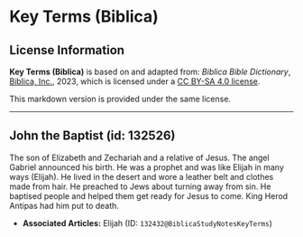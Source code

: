 # Key Terms (Biblica)

## License Information

**Key Terms (Biblica)** is based on and adapted from: _Biblica Bible Dictionary_, [Biblica, Inc.](https://www.biblica.com/), 2023, which is licensed under a [CC BY-SA 4.0 license](https://creativecommons.org/licenses/by-sa/4.0/legalcode.en).

This markdown version is provided under the same license.



--------------------------------

## John the Baptist (id: 132526)

The son of Elizabeth and Zechariah and a relative of Jesus. The angel Gabriel announced his birth. He was a prophet and was like Elijah in many ways (Elijah). He lived in the desert and wore a leather belt and clothes made from hair. He preached to Jews about turning away from sin. He baptised people and helped them get ready for Jesus to come. King Herod Antipas had him put to death.

* **Associated Articles:** Elijah (ID: `132432@BiblicaStudyNotesKeyTerms`)

